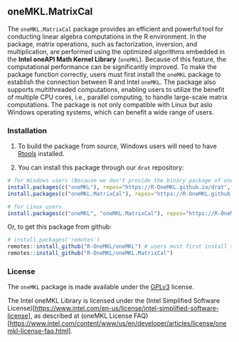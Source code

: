 ## oneMKL.MatrixCal

The `oneMKL.MatrixCal` package provides an efficient and powerful tool for 
conducting linear algebra computations in the R environment. In the package, matrix operations, such as factorization, inversion, and 
multiplication, are performed using the optimized algorithms embedded in the **Intel oneAPI Math Kernel Library** 
(`oneMKL`). Because of this feature, the computational performance can be significantly improved. To make the package function correctly, users must first install the `oneMKL` package to establish the connection between R and Intel `oneMKL`. The package also supports 
multithreaded computations, enabling users to utilize the benefit of multiple CPU cores, i.e., parallel computing, to handle large-scale matrix computations. The package is not only compatible with Linux but aslo Windows operating systems, which can benefit a wide range of users. 


### Installation

1. To build the package from source, Windows users will need to have [Rtools](http://cran.csie.ntu.edu.tw/bin/windows/Rtools/) installed.

2. You can install this package through our `drat` repository:

```r
# for Windows users (Because we don't provide the binary package of oneMKL)
install.packages(c("oneMKL"), repos="https://R-OneMKL.github.io/drat", type="source")
install.packages(c("oneMKL.MatrixCal"), repos="https://R-OneMKL.github.io/drat")

# for Linux users
install.packages(c("oneMKL", "oneMKL.MatrixCal"), repos="https://R-OneMKL.github.io/drat")
```

Or, to get this package from github:

```r
# install.packages('remotes')
remotes::install_github("R-OneMKL/oneMKL") # users must first install the "oneMKL" package to construct the connection between R and oneMKL
remotes::install_github("R-OneMKL/oneMKL.MatrixCal")
```


### License

The `oneMKL` package is made available under the [GPLv3](https://www.gnu.org/licenses/gpl-3.0.html) license.

The Intel oneMKL Library is licensed under the (Intel Simplified Software License)[https://www.intel.com/en-us/license/intel-simplified-software-license], as described at (oneMKL License FAQ)[https://www.intel.com/content/www/us/en/developer/articles/license/onemkl-license-faq.html].
